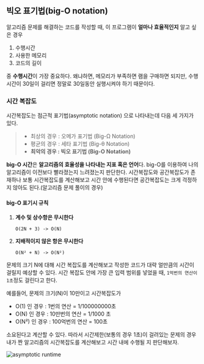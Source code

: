 ﻿## 빅오 표기법(big-O notation)

알고리즘 문제를 해결하는 코드를 작성할 때, 이 프로그램이 **얼마나 효율적인지** 알고 싶은 경우

1. 수행시간
2. 사용한 메모리
3. 코드의 길이

중 **수행시간**이 가장 중요하다.
왜냐하면, 메모리가 부족하면 램을 구매하면 되지만, 수행시간이 30일이 걸리면 정말로 30일동안 실행시켜야 하기 때문이다.


### 시간 복잡도

시간복잡도는 점근적 표기법(asymptotic notation) 으로 나타내는데 다음 세 가지가 있다.

 >- 최상의 경우 : 오메가 표기법 (Big-Ω Notation)
 >- 평균의 경우 : 세타 표기법 (Big-θ Notation)
 >- **최악의 경우 : 빅오 표기법 (Big-O Notation)**

**big-O 시간**은 **알고리즘의 효율성을 나타내는 지표 혹은 언어**다. big-O를 이용하여 나의 알고리즘이 이전보다 빨라졌는지 느려졌는지 판단한다. 시간복잡도와 공간복잡도가 존재하나 보통 시간복잡도를 계산해보고 시간 안에 수행된다면 공간복잡도는 크게 걱정하지 않아도 된다.(알고리즘 문제 풀이의 경우)

#### big-O 표기시 규칙

1. **계수 및 상수항은 무시한다**

	`O(2N + 3) -> O(N) `

2. **지배적이지 않은 항은 무시한다**

	`O(N² + N) -> O(N²)`


문제의 크기 N에 대해 시간 복잡도를 계산해보고 작성한 코드가 대략 얼만큼의 시간이 걸릴지 예상할 수 있다.
시간 복잡도 안에 가장 큰 입력 범위를 넣었을 때, `1억번의 연산이 1초`정도 걸린다고 한다.

예를들어, 문제의 크기(N)이 10만이고 시간복잡도가

  - O(1) 인 경우 :  1번의 연산 = 1/100000000초
  - O(N) 인 경우 :  10만번의 연산 = 1/1000 초
  - O(N²) 인 경우 :  100억번의 연산 = 100초 

소요된다고 계산할 수 있다. 따라서 시간제한(보통의 경우 1초)이 걸려있는 문제의 경우 내가 짠 알고리즘의 시간복잡도를 계산해보고 시간 내에 수행될 지 판단해보자.
 

![asymptotic runtime](https://media.vlpt.us/images/realryankim/post/29965e56-046a-4fd6-86ff-6d94c90e96fd/big-o-chart-tutorial-bazar-aymptotic-notations-1.png)

